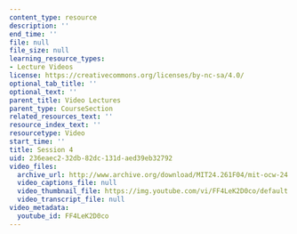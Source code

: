 ```yaml
---
content_type: resource
description: ''
end_time: ''
file: null
file_size: null
learning_resource_types:
- Lecture Videos
license: https://creativecommons.org/licenses/by-nc-sa/4.0/
optional_tab_title: ''
optional_text: ''
parent_title: Video Lectures
parent_type: CourseSection
related_resources_text: ''
resource_index_text: ''
resourcetype: Video
start_time: ''
title: Session 4
uid: 236eaec2-32db-82dc-131d-aed39eb32792
video_files:
  archive_url: http://www.archive.org/download/MIT24.261F04/mit-ocw-24.261-singer-27sep2004-220k.mp4
  video_captions_file: null
  video_thumbnail_file: https://img.youtube.com/vi/FF4LeK2D0co/default.jpg
  video_transcript_file: null
video_metadata:
  youtube_id: FF4LeK2D0co
---
```

